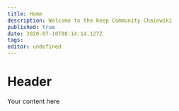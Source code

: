 ```yaml
---
title: Home
description: Welcome to the Keep Community Chainwiki
published: true
date: 2020-07-10T08:14:14.127Z
tags: 
editor: undefined
---
```


# Header
Your content here
